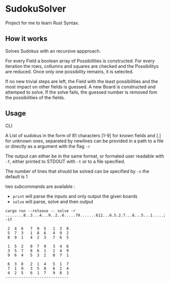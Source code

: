 # SudokuSolver

Project for me to learn Rust Syntax.

## How it works
Solves Sudokus with an recursive appproach.

For every Field a boolean array of Possibilities is constructed.
For every iteration the rows, collumns and squares are checked and the Possibilitys are reduced.
Once only one possibility remains, it is selected.

If no new trivial steps are left, the Field with the least possibilities and the most impact on other fields is guessed.
A new Board is constructed and attemped to solve. If the solve fails, the guessed number is removed fom the possibilities of the fields.

## Usage

CLI

A List of sudokus in the form of 81 characters [1-9] for known fields and [.] for unknown ones, 
separated by newlines can be provided in a path to a file or directly as a argument with the flag `-r`

The output can either be in the same format, or formated user readable with `-f`, either printed to STDOUT with `-t` or to a file specified.

The number of lines that should be solved can be specified by `-n` the default is 1

two subcommands are available :
- `print` will parse the inputs and only output the given boards
- `solve` will parse, solve and then output

```shell
cargo run --release -- solve -r ........8..3...4...9..2..6.....79.......612...6.5.2.7...8...5...1.....2.4.5.....3 -tf

 2  4  6   7  9  5   1  3  8 
 5  7  3   1  8  6   4  9  2 
 8  9  1   4  2  3   7  6  5 

 1  5  2   8  7  9   3  4  6 
 3  5  7   8  6  1   2  4  9 
 9  6  4   5  3  2   8  7  1 

 6  3  8   2  1  4   5  1  7 
 7  1  9   3  5  8   6  2  4 
 4  2  5   6  1  7   9  8  3 
----------------------------



```
